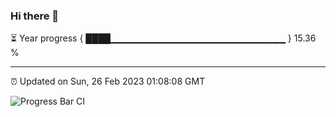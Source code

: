 ### Hi there 👋

⏳ Year progress { ████▁▁▁▁▁▁▁▁▁▁▁▁▁▁▁▁▁▁▁▁▁▁▁▁▁▁ } 15.36 %

---

⏰ Updated on Sun, 26 Feb 2023 01:08:08 GMT

![Progress Bar CI](https://github.com/liununu/liununu/workflows/Progress%20Bar%20CI/badge.svg)
